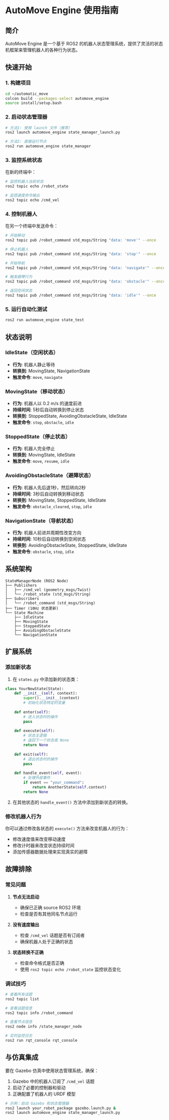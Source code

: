 # AutoMove Engine 使用指南

## 简介

AutoMove Engine 是一个基于 ROS2 的机器人状态管理系统，提供了灵活的状态机框架来管理机器人的各种行为状态。

## 快速开始

### 1. 构建项目

```bash
cd ~/automatic_move
colcon build --packages-select automove_engine
source install/setup.bash
```

### 2. 启动状态管理器

```bash
# 方法1: 使用 launch 文件（推荐）
ros2 launch automove_engine state_manager_launch.py

# 方法2: 直接运行节点
ros2 run automove_engine state_manager
```

### 3. 监控系统状态

在新的终端中：

```bash
# 监控机器人当前状态
ros2 topic echo /robot_state

# 监控速度命令输出
ros2 topic echo /cmd_vel
```

### 4. 控制机器人

在另一个终端中发送命令：

```bash
# 开始移动
ros2 topic pub /robot_command std_msgs/String "data: 'move'" --once

# 停止机器人
ros2 topic pub /robot_command std_msgs/String "data: 'stop'" --once

# 开始导航
ros2 topic pub /robot_command std_msgs/String "data: 'navigate'" --once

# 触发避障行为
ros2 topic pub /robot_command std_msgs/String "data: 'obstacle'" --once

# 返回空闲状态
ros2 topic pub /robot_command std_msgs/String "data: 'idle'" --once
```

### 5. 运行自动化测试

```bash
ros2 run automove_engine state_test
```

## 状态说明

### IdleState（空闲状态）
- **行为**: 机器人静止等待
- **转换到**: MovingState, NavigationState
- **触发命令**: `move`, `navigate`

### MovingState（移动状态）
- **行为**: 机器人以 0.2 m/s 的速度前进
- **持续时间**: 5秒后自动转换到停止状态
- **转换到**: StoppedState, AvoidingObstacleState, IdleState
- **触发命令**: `stop`, `obstacle`, `idle`

### StoppedState（停止状态）
- **行为**: 机器人完全停止
- **转换到**: MovingState, IdleState
- **触发命令**: `move`, `resume`, `idle`

### AvoidingObstacleState（避障状态）
- **行为**: 机器人先后退1秒，然后转向2秒
- **持续时间**: 3秒后自动转换到移动状态
- **转换到**: MovingState, StoppedState, IdleState
- **触发命令**: `obstacle_cleared`, `stop`, `idle`

### NavigationState（导航状态）
- **行为**: 机器人前进并周期性改变方向
- **持续时间**: 10秒后自动转换到空闲状态
- **转换到**: AvoidingObstacleState, StoppedState, IdleState
- **触发命令**: `obstacle`, `stop`, `idle`

## 系统架构

```
StateManagerNode (ROS2 Node)
├── Publishers
│   ├── /cmd_vel (geometry_msgs/Twist)
│   └── /robot_state (std_msgs/String)
├── Subscribers
│   └── /robot_command (std_msgs/String)
├── Timer (10Hz 状态更新)
└── State Machine
    ├── IdleState
    ├── MovingState
    ├── StoppedState
    ├── AvoidingObstacleState
    └── NavigationState
```

## 扩展系统

### 添加新状态

1. 在 `states.py` 中添加新的状态类：

```python
class YourNewState(State):
    def __init__(self, context):
        super().__init__(context)
        # 初始化状态特定的变量
    
    def enter(self):
        # 进入状态时的操作
        pass
    
    def execute(self):
        # 状态主逻辑
        # 返回下一个状态或 None
        return None
    
    def exit(self):
        # 退出状态时的操作
        pass
    
    def handle_event(self, event):
        # 处理外部事件
        if event == "your_command":
            return AnotherState(self.context)
        return None
```

2. 在其他状态的 `handle_event()` 方法中添加到新状态的转换。

### 修改机器人行为

你可以通过修改各状态的 `execute()` 方法来改变机器人的行为：

- 修改速度值来改变移动速度
- 修改计时器来改变状态持续时间
- 添加传感器数据处理来实现真实的避障

## 故障排除

### 常见问题

1. **节点无法启动**
   - 确保已正确 source ROS2 环境
   - 检查是否有其他同名节点运行

2. **没有速度输出**
   - 检查 `/cmd_vel` 话题是否有订阅者
   - 确保机器人处于正确的状态

3. **状态转换不正确**
   - 检查命令格式是否正确
   - 使用 `ros2 topic echo /robot_state` 监控状态变化

### 调试技巧

```bash
# 查看所有话题
ros2 topic list

# 查看话题信息
ros2 topic info /robot_command

# 查看节点信息
ros2 node info /state_manager_node

# 实时监控日志
ros2 run rqt_console rqt_console
```

## 与仿真集成

要在 Gazebo 仿真中使用状态管理系统，确保：

1. Gazebo 中的机器人订阅了 `/cmd_vel` 话题
2. 启动了必要的控制器和驱动
3. 正确配置了机器人的 URDF 模型

```bash
# 示例：启动 Gazebo 和状态管理器
ros2 launch your_robot_package gazebo.launch.py &
ros2 launch automove_engine state_manager_launch.py
```
